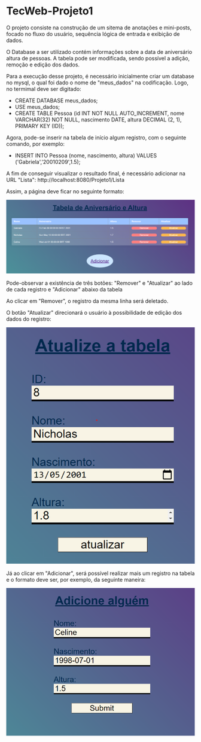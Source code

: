 # TecWeb-Projeto1

O projeto consiste na construção de um sitema de anotações e mini-posts, focado no fluxo do usuário, sequência lógica de entrada e exibição de dados.

O Database a ser utilizado contém informações sobre a data de aniversário altura de pessoas. A tabela pode ser modificada, sendo possível a adição, remoção e edição dos dados.

Para a execução desse projeto, é necessário inicialmente criar um database no mysql, o qual foi dado o nome de "meus_dados" na codificação. Logo, no termimal deve ser digitado:
- CREATE DATABASE meus_dados;
- USE meus_dados;
- CREATE TABLE Pessoa (id INT NOT NULL AUTO_INCREMENT, nome VARCHAR(32) NOT NULL, nascimento DATE, altura DECIMAL (2, 1), PRIMARY KEY (ID));

Agora, pode-se inserir na tabela de início algum registro, com o seguinte comando, por exemplo:
- INSERT INTO Pessoa (nome, nascimento, altura) VALUES ('Gabriela','20010209',1.5);

A fim de conseguir visualizar o resultado final, é necessário adicionar na URL "Lista": http://localhost:8080/Projeto1/Lista

Assim, a página deve ficar no seguinte formato:

![](img/inicio.png)

Pode-observar a existência de três botões: "Remover" e "Atualizar" ao lado de cada registro e "Adicionar" abaixo da tabela

Ao clicar em "Remover", o registro da mesma linha será deletado.

O botão "Atualizar" direcionará o usuário à possibilidade de edição dos dados do registro:

![](img/atualiza.png)

Já ao clicar em "Adicionar", será possível realizar mais um registro na tabela e o formato deve ser, por exemplo, da seguinte maneira:

![](img/adicionar.png)
